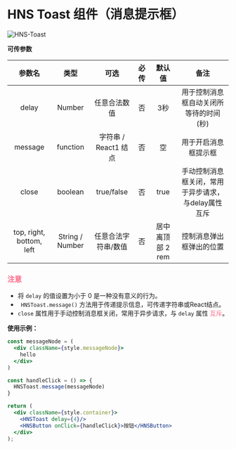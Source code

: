 # HNS Toast 组件（消息提示框）

<img src="https://img.shields.io/badge/HNS--Toast-v1.0-ff6987" alt="HNS-Toast">

**可传参数**

|           参数名            |       类型        |       可选        | 必传  |     默认值     |              备注              |
|:------------------------:|:---------------:|:---------------:|:---:|:-----------:|:----------------------------:|
|          delay           |     Number      |     任意合法数值      |  否  |     3秒      |     用于控制消息框自动关闭所等待的时间(秒)     |
|         message          |    function     | 字符串 / React1 结点 |  否  |      空      |          用于开启消息框提示框          |
|          close           |     boolean     |   true/false    |  否  |    true     | 手动控制消息框关闭，常用于异步请求，与delay属性互斥 |
| top, right, bottom, left | String / Number |   任意合法字符串/数值    |  否  | 居中离顶部 2 rem |         控制消息弹出框弹出的位置         |

### <font color="ff6987">注意</font>

+ 将 `delay` 的值设置为小于 0 是一种没有意义的行为。
+ ` HNSToast.message()` 方法用于传递提示信息，可传递字符串或React结点。
+ `close` 属性用于手动控制消息框关闭，常用于异步请求，与 `delay` 属性 <font color="ff6987">互斥</font>。

**使用示例：**

```jsx
const messageNode = (
  <div className={style.messageNode}>
    hello
  </div>
)

const handleClick = () => {
  HNSToast.message(messageNode)
}

return (
  <div className={style.container}>
    <HNSToast delay={4}/>
    <HNSButton onClick={handleClick}>按钮</HNSButton>
  </div>
);
```




